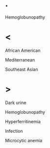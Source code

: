 # .

Hemoglobunopathy

# <

African American

Mediterranean

Southeast Asian

# >

Dark urine

Hemoglobunopathy

Hyperferritinemia

Infection

Microcytic anemia
